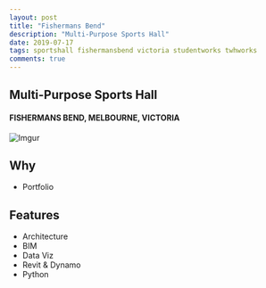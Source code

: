 ```yaml
---
layout: post
title: "Fishermans Bend"
description: "Multi-Purpose Sports Hall"
date: 2019-07-17
tags: sportshall fishermansbend victoria studentworks twhworks
comments: true
---
```


## Multi-Purpose Sports Hall
####  FISHERMANS BEND, MELBOURNE, VICTORIA

![Imgur](https://i.imgur.com/MWB6u6A.png)


## Why
- Portfolio

## Features
- Architecture
- BIM
- Data Viz
- Revit & Dynamo
- Python

